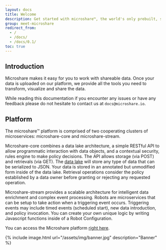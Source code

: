 ```yaml
---
layout: docs
title: Welcome
description: Get started with microshare™, the world's only prebuilt, scalable data management and sharing solution for IoT.
group: meet-microshare
redirect_from:
  - /
  - /docs/
  - /docs/0.1/
toc: true
---
```


## Introduction

Microshare makes it easy for you to work with shareable data. Once your data is uploaded on our platform, we provide all the tools you need to transform, visualize and share the data.

While reading this documentation if you encounter any issues or have any feedback please do not hesitate to contact us at `docs@microshare.io`.

## Platform

The microshare™ platform is comprised of two cooperating clusters of microservices: microshare-core and microshare-stream.

Microshare-core combines a data lake architecture, a simple RESTful API to allow programmatic interaction with data objects, and a contextual security, rules engine to make policy decisions. The API allows storage (via POST) and retrievals (via GET). The [data lake](https://en.wikipedia.org/wiki/Data_lake) will store any type of data that can be serialized to JSON. Your data is stored in an annotated but unmodified form inside of the data lake. Retrieval operations consider the policy established by a data owner before granting or rejecting any requested operation.

Microshare-stream provides a scalable architecture for intelligent data enrichment and complex event processing. Robots are microservices that can be setup to take action when a triggering event occurs. Triggering events may include timed events (scheduled start), new data introduction, and policy invocation. You can create your own unique logic by writing Javascript functions inside of a Robot Configuration.

You can access the Microshare platform [right here](https://app.microshare.io/composer).

{% include image.html url="/assets/img/banner.jpg" description="Banner" %}
